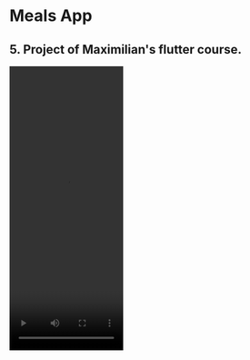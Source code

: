 # Meals App
## 5. Project of Maximilian's flutter course.

<video src="assets/demo.mp4" width="200" height="500"></video>